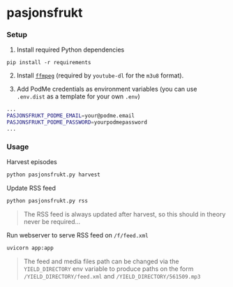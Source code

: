 # pasjonsfrukt

### Setup
1. Install required Python dependencies
```
pip install -r requirements
```
2. Install [`ffmpeg`](https://ffmpeg.org/) (required by `youtube-dl` for the `m3u8` format).

3. Add PodMe credentials as environment variables
(you can use `.env.dist` as a template for your own `.env`)
```sh
...
PASJONSFRUKT_PODME_EMAIL=your@podme.email
PASJONSFRUKT_PODME_PASSWORD=yourpodmepassword
...
```

### Usage

Harvest episodes
```sh
python pasjonsfrukt.py harvest
```

Update RSS feed
```sh
python pasjonsfrukt.py rss
```
> The RSS feed is always updated after harvest, so this should in theory never be required...

Run webserver to serve RSS feed on `/f/feed.xml`
```sh
uvicorn app:app
```
> The feed and media files path can be changed via the `YIELD_DIRECTORY` env variable to produce paths on the form `/YIELD_DIRECTORY/feed.xml` and `/YIELD_DIRECTORY/561509.mp3`
